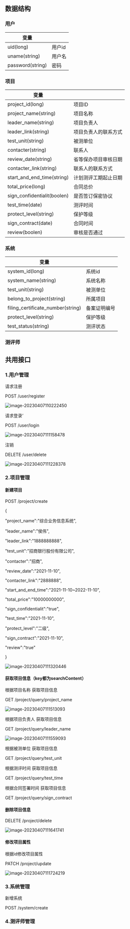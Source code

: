 ## 数据结构

### 用户

| 变量             |        |
| ---------------- | ------ |
| uid(long)        | 用户id |
| uname(string)    | 用户名 |
| password(string) | 密码   |

### 项目

| 变量                        |                      |
| --------------------------- | -------------------- |
| project_id(long)            | 项目ID               |
| project_name(string)        | 项目名称             |
| leader_name(string)         | 项目负责人           |
| leader_link(string)         | 项目负责人的联系方式 |
| test_unit(string)           | 被测单位             |
| contacter(string)           | 联系人               |
| review_date(string)         | 省等保办项目审核日期 |
| contacter_link(string)      | 联系人的联系方式     |
| start_and_end_time(string)  | 计划测评工期起止日期 |
| total_price(long)           | 合同总价             |
| sign_confidentialit(boolen) | 是否签订保密协议     |
| test_time(date)             | 测评时间             |
| protect_level(string)       | 保护等级             |
| sign_contract(date)         | 合同时间             |
| review(boolen)              | 审核是否通过         |

### 系统

| 变量                              |              |
| --------------------------------- | ------------ |
| system_id(long)                   | 系统id       |
| system_name(string)               | 系统名称     |
| test_unit(string)                 | 被测单位     |
| belong_to_project(string)         | 所属项目     |
| filing_certificate_number(string) | 备案证明编号 |
| protect_level(string)             | 保护等级     |
| test_status(string)               | 测评状态     |

### 测评师





## 共用接口

### 1.用户管理

请求注册

POST /user/register

![image-20230407110222450](Readme/image-20230407110222450.png)

请求登录‘

POST /user/login

![image-20230407111158478](Readme/image-20230407111158478.png)



注销

DELETE /user/delete

![image-20230407111228378](Readme/image-20230407111228378.png)

### 2.项目管理

#### 新建项目

POST /project/create

{

  "project_name":"综合业务信息系统",

  "leader_name":"侯伟",

  "leader_link":"1888888888",

  "test_unit":"招商银行股份有限公司",

  "contacter":"招商",

  "review_date":"2021-11-10",

  "contacter_link":"2888888",

  "start_and_end_time":"2021-11-10~2022-11-10",

  "total_price":"10000000000",

  "sign_confidentialit":"true",

  "test_time":"2021-11-10",

  "protect_level":"二级",

  "sign_contract":"2021-11-10",

  "review":"true"

}

![image-20230407111320446](Readme/image-20230407111320446.png)

#### 获取项目信息（key都为searchContent）

根据项目名称 获取项目信息

GET /project/query/project_name

![image-20230407111513093](Readme/image-20230407111513093.png)

根据项目负责人 获取项目信息

GET /project/query/leader_name

![image-20230407111559093](Readme/image-20230407111559093.png)

根据被测单位 获取项目信息

GET /project/query/test_unit

根据测评时间 获取项目信息

GET /project/query/test_time

根据合同签署时间 获取项目信息

GET /project/query/sign_contract

#### 删除项目信息

DELETE /project/delete

![image-20230407111641741](Readme/image-20230407111641741.png)

#### 修改项目属性

根据id修改项目属性

PATCH /project/update

![image-20230407111724219](Readme/image-20230407111724219.png)

### 3.系统管理

新增系统

POST /system/create



### 4.测评师管理



